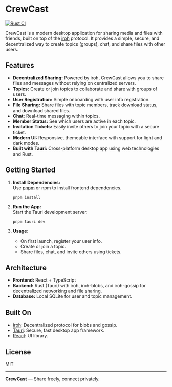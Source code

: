 # CrewCast

[![Rust CI](https://github.com/mihir-l/CrewCast/workflows/Rust%20CI/badge.svg)](https://github.com/mihir-l/CrewCast/actions/workflows/rust.yml)

CrewCast is a modern desktop application for sharing media and files with friends, built on top of the [iroh](https://github.com/n0-computer/iroh) protocol. It provides a simple, secure, and decentralized way to create topics (groups), chat, and share files with other users.

## Features

- **Decentralized Sharing:** Powered by iroh, CrewCast allows you to share files and messages without relying on centralized servers.
- **Topics:** Create or join topics to collaborate and share with groups of users.
- **User Registration:** Simple onboarding with user info registration.
- **File Sharing:** Share files with topic members, track download status, and download shared files.
- **Chat:** Real-time messaging within topics.
- **Member Status:** See which users are active in each topic.
- **Invitation Tickets:** Easily invite others to join your topic with a secure ticket.
- **Modern UI:** Responsive, themeable interface with support for light and dark modes.
- **Built with Tauri:** Cross-platform desktop app using web technologies and Rust.

## Getting Started

1. **Install Dependencies:**  
   Use [pnpm](https://pnpm.io/) or npm to install frontend dependencies.

   ```
   pnpm install
   ```

2. **Run the App:**  
   Start the Tauri development server.

   ```
   pnpm tauri dev
   ```

3. **Usage:**  
   - On first launch, register your user info.
   - Create or join a topic.
   - Share files, chat, and invite others using tickets.

## Architecture

- **Frontend:** React + TypeScript
- **Backend:** Rust (Tauri) with iroh, iroh-blobs, and iroh-gossip for decentralized networking and file sharing.
- **Database:** Local SQLite for user and topic management.

## Built On

- [iroh](https://github.com/n0-computer/iroh): Decentralized protocol for blobs and gossip.
- [Tauri](https://tauri.app/): Secure, fast desktop app framework.
- [React](https://react.dev/): UI library.

## License

MIT

---

**CrewCast** — Share freely, connect privately.
